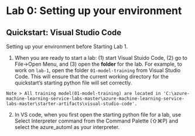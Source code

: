 # Lab 0: Setting up your environment

## Quickstart: Visual Studio Code

Setting up your environment before Starting Lab 1.

1. When you are ready to start a lab: (1) start Visual Stuido Code, (2) go to File->Open Menu, and (3) open the **folder** for the lab. For example, to work on `lab-1`, open the folder `01-model-training` from Visual Studio Code. This will ensure that the current working directory for the quickstart’s starting python file will set correctly.

```
Note > All training model(01-model-training) are located in 'C:\azure-machine-learning-service-labs-master\azure-machine-learning-service-labs-master\starter-artifacts\visual-studio-code'.
```

2. In VS code, when you first open the starting python file for a lab, use Select Interpreter command from the Command Palette (⇧⌘P) and select the azure_automl as your interpreter.
